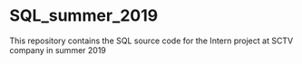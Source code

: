 # SQL_summer_2019
This repository contains the SQL source code for the Intern project at SCTV company in summer 2019
